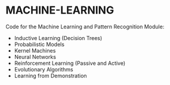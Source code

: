 # MACHINE-LEARNING
Code for the Machine Learning and Pattern Recognition Module:

  - Inductive Learning (Decision Trees)
  - Probabilistic Models
  - Kernel Machines
  - Neural Networks
  - Reinforcement Learning (Passive and Active)
  - Evolutionary Algorithms
  - Learning from Demonstration
